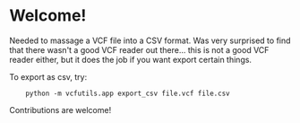 # Welcome!

Needed to massage a VCF file into a CSV format.  Was very surprised to find that there wasn't a good VCF reader out there... this is not a good VCF reader either, but it does the job if you want export certain things.

To export as csv, try:

```
    python -m vcfutils.app export_csv file.vcf file.csv
```

Contributions are welcome!
